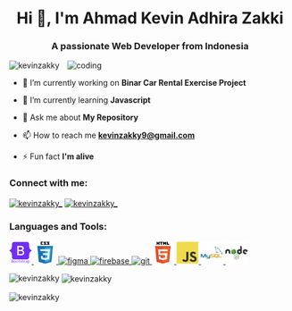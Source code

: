 <h1 align="center">Hi 👋, I'm Ahmad Kevin Adhira Zakki</h1>
<h3 align="center">A passionate Web Developer from Indonesia</h3>

<img align="right" alt="coding" width="400" src="https://steamuserimages-a.akamaihd.net/ugc/2102675044426446272/22E6DF3A90BD6CDBB70D4BEF90BEF6D80108EC22/?imw=637&imh=358&ima=fit&impolicy=Letterbox&imcolor=%23000000&letterbox=true">

<p align="left"> <img src="https://komarev.com/ghpvc/?username=kevinzakky&label=Profile%20views&color=0e75b6&style=flat" alt="kevinzakky" /> </p>

- 🔭 I’m currently working on **Binar Car Rental Exercise Project**

- 🌱 I’m currently learning **Javascript**

- 💬 Ask me about **My Repository**

- 📫 How to reach me **kevinzakky9@gmail.com**

- ⚡ Fun fact **I'm alive**

<h3 align="left">Connect with me:</h3>
<p align="left">
<a href="https://instagram.com/kevinzakky_" target="blank"><img align="center" src="https://raw.githubusercontent.com/rahuldkjain/github-profile-readme-generator/master/src/images/icons/Social/instagram.svg" alt="kevinzakky_" height="30" width="40" /></a>
<a href="https://www.linkedin.com/in/ahmad-kevin-adhira-zakki-72a575279/" target="blank"><img align="center" src="https://raw.githubusercontent.com/rahuldkjain/github-profile-readme-generator/master/src/images/icons/Social/linked-in-alt.svg" alt="kevinzakky_" height="30" width="40" /></a>
</p>

<h3 align="left">Languages and Tools:</h3>
<p align="left"> <a href="https://getbootstrap.com" target="_blank" rel="noreferrer"> <img src="https://raw.githubusercontent.com/devicons/devicon/master/icons/bootstrap/bootstrap-plain-wordmark.svg" alt="bootstrap" width="40" height="40"/> </a> <a href="https://www.w3schools.com/css/" target="_blank" rel="noreferrer"> <img src="https://raw.githubusercontent.com/devicons/devicon/master/icons/css3/css3-original-wordmark.svg" alt="css3" width="40" height="40"/> </a> <a href="https://www.figma.com/" target="_blank" rel="noreferrer"> <img src="https://www.vectorlogo.zone/logos/figma/figma-icon.svg" alt="figma" width="40" height="40"/> </a> <a href="https://firebase.google.com/" target="_blank" rel="noreferrer"> <img src="https://www.vectorlogo.zone/logos/firebase/firebase-icon.svg" alt="firebase" width="40" height="40"/> </a> <a href="https://git-scm.com/" target="_blank" rel="noreferrer"> <img src="https://www.vectorlogo.zone/logos/git-scm/git-scm-icon.svg" alt="git" width="40" height="40"/> </a> <a href="https://www.w3.org/html/" target="_blank" rel="noreferrer"> <img src="https://raw.githubusercontent.com/devicons/devicon/master/icons/html5/html5-original-wordmark.svg" alt="html5" width="40" height="40"/> </a> <a href="https://developer.mozilla.org/en-US/docs/Web/JavaScript" target="_blank" rel="noreferrer"> <img src="https://raw.githubusercontent.com/devicons/devicon/master/icons/javascript/javascript-original.svg" alt="javascript" width="40" height="40"/> </a> <a href="https://www.mysql.com/" target="_blank" rel="noreferrer"> <img src="https://raw.githubusercontent.com/devicons/devicon/master/icons/mysql/mysql-original-wordmark.svg" alt="mysql" width="40" height="40"/> </a> <a href="https://nodejs.org" target="_blank" rel="noreferrer"> <img src="https://raw.githubusercontent.com/devicons/devicon/master/icons/nodejs/nodejs-original-wordmark.svg" alt="nodejs" width="40" height="40"/> </a> </p>

<p><img align="left" src="https://github-readme-stats.vercel.app/api/top-langs?username=kevinzakky&show_icons=true&locale=en&layout=compact" alt="kevinzakky" /></p>

<p>&nbsp;<img align="center" src="https://github-readme-stats.vercel.app/api?username=kevinzakky&show_icons=true&locale=en" alt="kevinzakky" /></p>

<p><img align="center" src="https://github-readme-streak-stats.herokuapp.com/?user=kevinzakky&" alt="kevinzakky" /></p>
